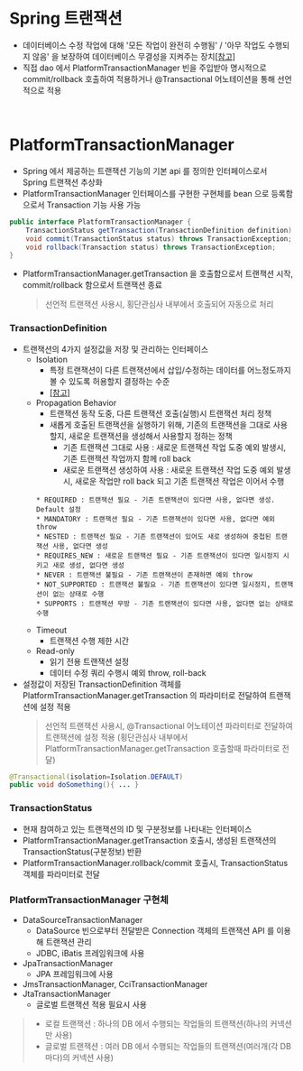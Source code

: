 # Spring 트랜잭션
* 데이터베이스 수정 작업에 대해 '모든 작업이 완전히 수행됨' / '아무 작업도 수행되지 않음' 을 보장하여 데이터베이스 무결성을 지켜주는 장치[[참고]](https://github.com/JisooOh94/study/blob/master/RealMySQL/0.2%20%ED%8A%B8%EB%9E%9C%EC%9E%AD%EC%85%98.md)
* 직접 dao 에서 PlatformTransactionManager 빈을 주입받아 명시적으로 commit/rollback 호출하여 적용하거나 @Transactional 어노테이션을 통해 선언적으로 적용

<br>

# PlatformTransactionManager
* Spring 에서 제공하는 트랜잭션 기능의 기본 api 를 정의한 인터페이스로서 Spring 트랜잭션 추상화
* PlatformTransactionManager 인터페이스를 구현한 구현체를 bean 으로 등록함으로서 Transaction 기능 사용 가능
```java
public interface PlatformTransactionManager {
    TransactionStatus getTransaction(TransactionDefinition definition) throws TransactionException;
    void commit(TransactionStatus status) throws TransactionException;
    void rollback(Transaction status) throws TransactionException;
}
```
* PlatformTransactionManager.getTransaction 을 호출함으로서 트랜잭션 시작, commit/rollback 함으로서 트랜잭션 종료
	> 선언적 트랜잭션 사용시, 횡단관심사 내부에서 호출되어 자동으로 처리

### TransactionDefinition
* 트랜잭션의 4가지 설정값을 저장 및 관리하는 인터페이스
	* Isolation
		* 특정 트랜잭션이 다른 트랜잭션에서 삽입/수정하는 데이터를 어느정도까지 볼 수 있도록 허용할지 결정하는 수준
		* [[참고]](https://github.com/JisooOh94/study/blob/master/RealMySQL/2.2%20MySql%20%EA%B2%A9%EB%A6%AC%EC%88%98%EC%A4%80.md)
	* Propagation Behavior
		* 트랜잭션 동작 도중, 다른 트랜잭션 호출(실행)시 트랜잭션 처리 정책
		* 새롭게 호출된 트랜잭션을 실행하기 위해, 기존의 트랜잭션을 그대로 사용할지, 새로운 트랜잭션을 생성해서 사용할지 정하는 정책
			* 기존 트랜잭션 그대로 사용 : 새로운 트랜잭션 작업 도중 예외 발생시, 기존 트랜잭션 작업까지 함께 roll back
			* 새로운 트랜잭션 생성하여 사용 : 새로운 트랜잭션 작업 도중 예외 발생시, 새로운 작업만 roll back 되고 기존 트랜잭션 작업은 이어서 수행
		``` 
		* REQUIRED : 트랜잭션 필요 - 기존 트랜잭션이 있다면 사용, 없다면 생성. Default 설정
		* MANDATORY : 트랜잭션 필요 - 기존 트랜잭션이 있다면 사용, 없다면 예외 throw
		* NESTED : 트랜잭션 필요 - 기존 트랜잭션이 있어도 새로 생성하여 중첩된 트랜잭션 사용, 없다면 생성
		* REQUIRES_NEW : 새로운 트랜잭션 필요 - 기존 트랜잭션이 있다면 일시정지 시키고 새로 생성, 없다면 생성
		* NEVER : 트랜잭션 불필요 - 기존 트랜잭션이 존재하면 예외 throw
		* NOT_SUPPORTED : 트랜잭션 불필요 - 기존 트랜잭션이 있다면 일시정지, 트랜잭션이 없는 상태로 수행
		* SUPPORTS : 트랜잭션 무방 - 기존 트랜잭션이 있다면 사용, 없다면 없는 상태로 수행
		```
	* Timeout
		* 트랜잭션 수행 제한 시간
	* Read-only
		* 읽기 전용 트랜잭션 설정
		* 데이터 수정 쿼리 수행시 예외 throw, roll-back
* 설정값이 저장된 TransactionDefinition 객체를 PlatformTransactionManager.getTransaction 의 파라미터로 전달하여 트랜잭션에 설정 적용
	> 선언적 트랜잭션 사용시, @Transactional 어노테이션 파라미터로 전달하여 트랜잭션에 설정 적용 (횡단관심사 내부에서 PlatformTransactionManager.getTransaction 호출할때 파라미터로 전달) 

```java
@Transactional(isolation=Isolation.DEFAULT)
public void doSomething(){ ... }
```

### TransactionStatus
* 현재 참여하고 있는 트랜잭션의 ID 및 구분정보를 나타내는 인터페이스
* PlatformTransactionManager.getTransaction 호출시, 생성된 트랜잭션의 TransactionStatus(구분정보) 반환
* PlatformTransactionManager.rollback/commit 호출시, TransactionStatus 객체를 파라미터로 전달

### PlatformTransactionManager 구현체
* DataSourceTransactionManager
	* DataSource 빈으로부터 전달받은 Connection 객체의 트랜잭션 API 를 이용해 트랜잭션 관리
	* JDBC, iBatis 프레임워크에 사용
* JpaTransactionManager
	* JPA 프레임워크에 사용
* JmsTransactionManager, CciTransactionManager
* JtaTransactionManager
	* 글로벌 트랜잭션 적용 필요시 사용
> * 로컬 트랜잭션 : 하나의 DB 에서 수행되는 작업들의 트랜잭션(하나의 커넥션만 사용)
> * 글로벌 트랜잭션 : 여러 DB 에서 수행되는 작업들의 트랜잭션(여러개(각 DB 마다)의 커넥션 사용)